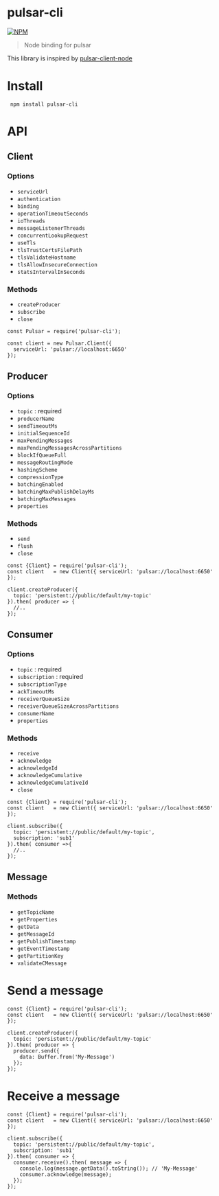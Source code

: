 pulsar-cli
==========

[![NPM](https://nodei.co/npm/pulsar-cli.png)](https://nodei.co/npm/pulsar-cli/)

> Node binding for pulsar

This library is inspired by [pulsar-client-node](https://github.com/apache/pulsar-client-node)

# Install

```
 npm install pulsar-cli
```

# API

## Client

### Options

* `serviceUrl`
* `authentication`
* `binding`
* `operationTimeoutSeconds`
* `ioThreads`
* `messageListenerThreads`
* `concurrentLookupRequest`
* `useTls`
* `tlsTrustCertsFilePath`
* `tlsValidateHostname`
* `tlsAllowInsecureConnection`
* `statsIntervalInSeconds`

### Methods

* `createProducer`
* `subscribe`
* `close`


```
const Pulsar = require('pulsar-cli');

const client = new Pulsar.Client({
  serviceUrl: 'pulsar://localhost:6650'
});

```

## Producer

### Options

* `topic` : required
* `producerName`
* `sendTimeoutMs`
* `initialSequenceId`
* `maxPendingMessages`
* `maxPendingMessagesAcrossPartitions`
* `blockIfQueueFull`
* `messageRoutingMode`
* `hashingScheme`
* `compressionType`
* `batchingEnabled`
* `batchingMaxPublishDelayMs`
* `batchingMaxMessages`
* `properties`

### Methods

* `send`
* `flush`
* `close`


```
const {Client} = require('pulsar-cli');
const client   = new Client({ serviceUrl: 'pulsar://localhost:6650' });

client.createProducer({
  topic: 'persistent://public/default/my-topic'
}).then( producer => {
  //..
});

```

## Consumer

### Options

* `topic` : required
* `subscription` : required
* `subscriptionType`
* `ackTimeoutMs`
* `receiverQueueSize`
* `receiverQueueSizeAcrossPartitions`
* `consumerName`
* `properties`

### Methods

* `receive`
* `acknowledge`
* `acknowledgeId`
* `acknowledgeCumulative`
* `acknowledgeCumulativeId`
* `close`


```
const {Client} = require('pulsar-cli');
const client   = new Client({ serviceUrl: 'pulsar://localhost:6650' });

client.subscribe({
  topic: 'persistent://public/default/my-topic',
  subscription: 'sub1'
}).then( consumer =>{
  //..
});

```

## Message

### Methods

* `getTopicName`
* `getProperties`
* `getData`
* `getMessageId`
* `getPublishTimestamp`
* `getEventTimestamp`
* `getPartitionKey`
* `validateCMessage`


# Send a message

```
const {Client} = require('pulsar-cli');
const client   = new Client({ serviceUrl: 'pulsar://localhost:6650' });

client.createProducer({
  topic: 'persistent://public/default/my-topic'
}).then( producer => {
  producer.send({
    data: Buffer.from('My-Message')
  });
});
```

# Receive a message

```
const {Client} = require('pulsar-cli');
const client   = new Client({ serviceUrl: 'pulsar://localhost:6650' });

client.subscribe({
  topic: 'persistent://public/default/my-topic',
  subscription: 'sub1'
}).then( consumer => {
  consumer.receive().then( message => {
    console.log(message.getData().toString()); // 'My-Message'
    consumer.acknowledge(message);
  });
});
```
